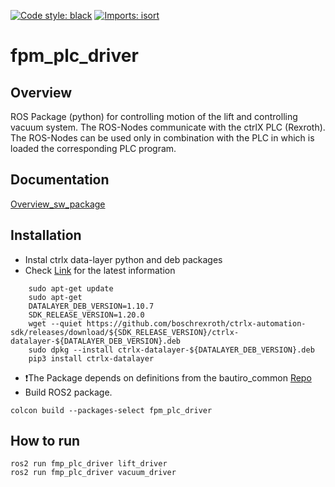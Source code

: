 [![Code style: black](https://img.shields.io/badge/code%20style-black-000000.svg)](https://github.com/psf/black)
[![Imports: isort](https://img.shields.io/badge/%20imports-isort-%231674b1?style=flat&labelColor=ef8336)](https://pycqa.github.io/isort/)

# fpm_plc_driver

## Overview

ROS Package (python) for controlling motion of the lift and controlling vacuum system. The ROS-Nodes communicate with the ctrlX PLC (Rexroth). The ROS-Nodes can be used only in combination with the PLC in which is loaded the corresponding PLC program.

## Documentation

[Overview_sw_package](doc/overview_sw_package.md)

## Installation

- Instal ctrlx data-layer python and deb packages
- Check [Link](https://pypi.org/project/ctrlx-datalayer/) for the latest information

```
    sudo apt-get update
    sudo apt-get
    DATALAYER_DEB_VERSION=1.10.7
    SDK_RELEASE_VERSION=1.20.0
    wget --quiet https://github.com/boschrexroth/ctrlx-automation-sdk/releases/download/${SDK_RELEASE_VERSION}/ctrlx-datalayer-${DATALAYER_DEB_VERSION}.deb
    sudo dpkg --install ctrlx-datalayer-${DATALAYER_DEB_VERSION}.deb
    pip3 install ctrlx-datalayer
```

- ❗The Package depends on definitions from the bautiro_common [Repo](https://sourcecode.socialcoding.bosch.com/projects/BAUTIRO/repos/bautiro_common)
- Build ROS2 package.

```
colcon build --packages-select fpm_plc_driver
```

## How to run

```
ros2 run fmp_plc_driver lift_driver
ros2 run fmp_plc_driver vacuum_driver
```
